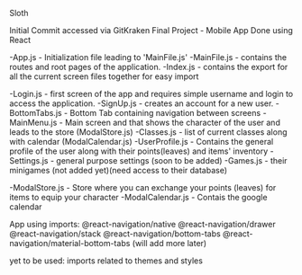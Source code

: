 Sloth

Initial Commit accessed via GitKraken
Final Project - Mobile App
Done using React

-App.js - Initialization file leading to 'MainFile.js'
-MainFile.js - contains the routes and root pages of the application.
-Index.js - contains the export for all the current screen files together for easy import

-Login.js - first screen of the app and requires simple username and login to access the application.
-SignUp.js - creates an account for a new user.
-BottomTabs.js - Bottom Tab containing navigation between screens
-MainMenu.js - Main screen and that shows the character of the user and leads to the store (ModalStore.js)
-Classes.js - list of current classes along with calendar (ModalCalendar.js)
-UserProfile.js - Contains the general profile of the user along with their points(leaves) and items' inventory
-Settings.js - general purpose settings (soon to be added)
-Games.js - their minigames (not added yet)(need access to their database)

-ModalStore.js - Store where you can exchange your points (leaves) for items to equip your character
-ModalCalendar.js - Contais the google calendar

App using imports:
@react-navigation/native
@react-navigation/drawer
@react-navigation/stack
@react-navigation/bottom-tabs
@react-navigation/material-bottom-tabs
(will add more later)

yet to be used:
imports related to themes and styles
